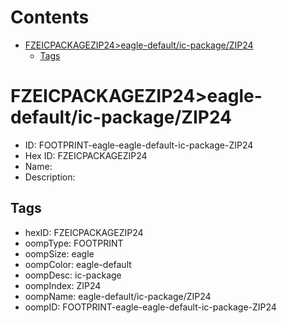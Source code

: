 



Contents
========

* [FZEICPACKAGEZIP24>eagle-default/ic-package/ZIP24](#fzeicpackagezip24eagle-defaultic-packagezip24)
	* [Tags](#tags)

# FZEICPACKAGEZIP24>eagle-default/ic-package/ZIP24

- ID: FOOTPRINT-eagle-eagle-default-ic-package-ZIP24
- Hex ID: FZEICPACKAGEZIP24
- Name: 
- Description: 

## Tags

- hexID: FZEICPACKAGEZIP24
- oompType: FOOTPRINT
- oompSize: eagle
- oompColor: eagle-default
- oompDesc: ic-package
- oompIndex: ZIP24
- oompName: eagle-default/ic-package/ZIP24
- oompID: FOOTPRINT-eagle-eagle-default-ic-package-ZIP24
